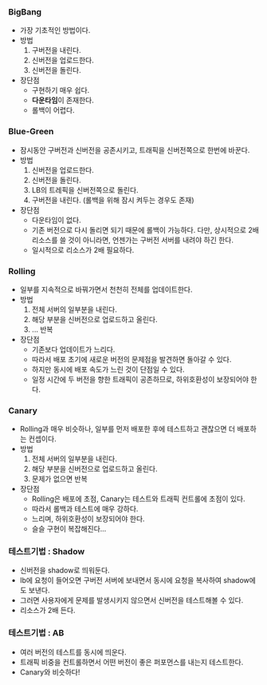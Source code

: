 ### BigBang
- 가장 기초적인 방법이다.
- 방법
	1. 구버전을 내린다.
	2. 신버전을 업로드한다.
	3. 신버전을 돌린다.
- 장단점
	- 구현하기 매우 쉽다.
	- **다운타임**이 존재한다.
	- 롤백이 어렵다.
### Blue-Green
- 잠시동안 구버전과 신버전을 공존시키고, 트래픽을 신버전쪽으로 한번에 바꾼다.
- 방법
	1. 신버전을 업로드한다.
	2. 신버전을 돌린다.
	3. LB의 트레픽을 신버전쪽으로 돌린다.
	4. 구버전을 내린다. (롤백을 위해 잠시 켜두는 경우도 존재)
- 장단점
	- 다운타임이 없다.
	- 기존 버전으로 다시 돌리면 되기 때문에 롤백이 가능하다.
	  다만, 상시적으로 2배 리소스를 쓸 것이 아니라면, 언젠가는 구버전 서버를 내려야 하긴 한다.
	- 일시적으로 리소스가 2배 필요하다.
### Rolling
- 일부를 지속적으로 바꿔가면서 천천히 전체를 업데이트한다.
- 방법
	1. 전체 서버의 일부분을 내린다.
	2. 해당 부분을 신버전으로 업로드하고 올린다.
	3. ... 반복
- 장단점
	- 기존보다 업데이트가 느리다.
	- 따라서 배포 초기에 새로운 버전의 문제점을 발견하면 돌아갈 수 있다.
	- 하지만 동시에 배포 속도가 느린 것이 단점일 수 있다.
	- 일정 시간에 두 버전을 향한 트래픽이 공존하므로, 하위호환성이 보장되어야 한다.
### Canary
- Rolling과 매우 비슷하나, 일부를 먼저 배포한 후에 테스트하고 괜찮으면 더 배포하는 컨셉이다.
- 방법
	1. 전체 서버의 일부분을 내린다.
	2. 해당 부분을 신버전으로 업로드하고 올린다.
	3. 문제가 없으면 반복
- 장단점
	- Rolling은 배포에 초점, Canary는 테스트와 트래픽 컨트롤에 초점이 있다.
	- 따라서 롤백과 테스트에 매우 강하다.
	- 느리며, 하위호환성이 보장되어야 한다.
	- 슬슬 구현이 복잡해진다...
### 테스트기법 : Shadow
- 신버전을 shadow로 띄워둔다.
- lb에 요청이 들어오면 구버전 서버에 보내면서 동시에 요청을 복사하여 shadow에도 보낸다.
- 그러면 사용자에게 문제를 발생시키지 않으면서 신버전을 테스트해볼 수 있다.
- 리소스가 2배 든다.
### 테스트기법 : AB
- 여러 버전의 테스트를 동시에 띄운다.
- 트래픽 비중을 컨트롤하면서 어떤 버전이 좋은 퍼포먼스를 내는지 테스트한다.
- Canary와 비슷하다!
